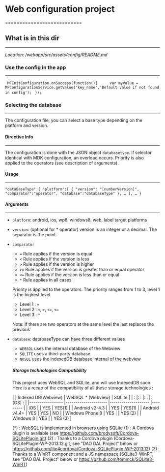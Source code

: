 # Web configuration project #
===========================

## What is in this dir ##
-------------------------

*Location: <project>/webapp/src/assets/config/README.md*

### Use the config in the app ###
-----------------

` MFInitConfiguration.onSuccess(function(){`
`     var myValue = MFConfigurationService.getValue('key_name','Default value if not found in config');`
` });`


### Selecting the database ###
-----------------

The configuration file, you can select a base type depending on the platform and version.

#### Directive Info ####
-----------------

The configuration is done with the JSON object `databasetype`. If selector identical with MDK configuration, an overload occurs. Priority is also applied to the operators (see description of arguments).

#### Usage ####
-----------------

`"dataBaseType":{
        "platform":[
            {
                "version": "[numberVersion]",
                "comparator":"operator",
                "database":"databaseType"
            },
…
        ],
	…
}`


#### Arguments ####
-----------------

- `platform`: android, ios, wp8, windows8, web, label target platforms


- `version`: (optional for * operator) version is an integer or a decimal. The separator is the point.


- `comparator`
    - `=` Rule applies if the version is equal
    - `<` Rule applies if the version is less
    - `>` Rule applies if the version is higher
    - `>=` Rule applies if the version is greater than or equal operator
    - `<=` Rule applies if the version is less than or equal
    - `*` Rule applies in all cases

    Priority is applied to the operators. The priority ranges from 1 to 3, level 1 is the highest level.

    - Level 1 : `=`
    - Level 2 : `<`, `>`, `<=`, `<=`
    - Level 3 : `*`

    Note: If there are two operators at the same level the last replaces the previous


- `database`: databaseType can have three different values

    - `WEBSQL` uses the internal database of the Webview
    - `SQLITE` uses a third-party database
    - `NOSQL` uses the indexedDB database internal of the webview

    ##### Storage technologies Compatibility

    This project uses WebSQL and SQLite, and will use IndexedDB soon.
    Here is a recap of the compatibility of all these storage technologies :

   |                 	| Indexed DB(Webview) 	| WebSQL \* (Webview) 	|  SQLite 	|
   |                :	|:                   :	|:                  :	|:  (OS) :	|
   |-----------------	|---------------------	|--------------------	|---------	|
   | iOS             	|                     	| YES                	| YES(1)   	|
   | Android v2-4.3  	|                     	| YES                	| YES(1)   	|
   | Android v4.4+   	| YES                 	| YES                	| NO    	|
   | Windows Phone 8 	| YES                 	|                    	| YES (2) 	|
   | Windows 8       	| YES                 	|                    	| YES (3) 	|

    (*) : WebSQL is implemented in browsers using SQLite
    (1) : A Cordova plugin is available (see https://github.com/brodysoft/Cordova-SQLitePlugin.git)
    (2) : Thanks to a Cordova plugin (Cordova-SQLitePlugin-WP-2013.12.git, see "DAO DAL Project" below or https://github.com/lite4cordova/Cordova-SQLitePlugin-WP-2013.12)
    (3) : Thanks to a WinRT component and a JS namespace (SQLite3-WinRT, see "DAO DAL Project" below or https://github.com/tommck/SQLite3-WinRT)
